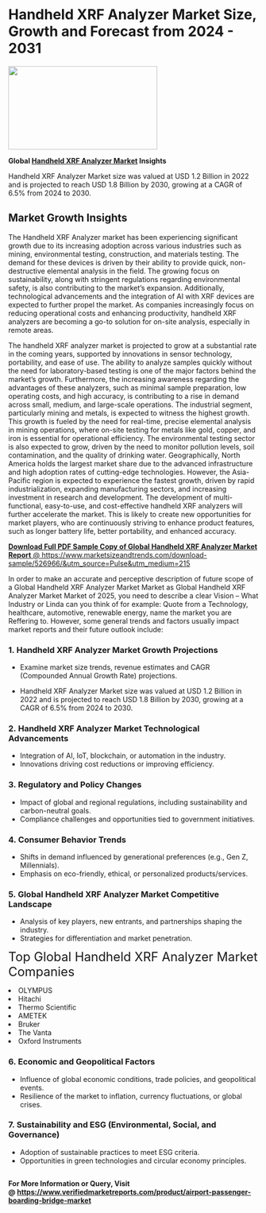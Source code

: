 <H1>Handheld XRF Analyzer Market Size, Growth and Forecast from 2024 - 2031</H1><img class="aligncenter size-medium wp-image-584254" src="https://thirdeyenews.in/wp-content/uploads/2024/09/Global-Market-Research-300x168.jpeg" alt="" width="300" height="168" /><p><strong>Global&nbsp;<a href="https://www.marketsizeandtrends.com/download-sample/526966/&amp;utm_source=Pulse&amp;utm_medium=215">Handheld XRF Analyzer Market</a> Insights</strong></p><p>Handheld XRF Analyzer Market size was valued at USD 1.2 Billion in 2022 and is projected to reach USD 1.8 Billion by 2030, growing at a CAGR of 6.5% from 2024 to 2030.</p><p><h2>Market Growth Insights</h2> The Handheld XRF Analyzer market has been experiencing significant growth due to its increasing adoption across various industries such as mining, environmental testing, construction, and materials testing. The demand for these devices is driven by their ability to provide quick, non-destructive elemental analysis in the field. The growing focus on sustainability, along with stringent regulations regarding environmental safety, is also contributing to the market’s expansion. Additionally, technological advancements and the integration of AI with XRF devices are expected to further propel the market. As companies increasingly focus on reducing operational costs and enhancing productivity, handheld XRF analyzers are becoming a go-to solution for on-site analysis, especially in remote areas. <p><a href="#"></a></p> The handheld XRF analyzer market is projected to grow at a substantial rate in the coming years, supported by innovations in sensor technology, portability, and ease of use. The ability to analyze samples quickly without the need for laboratory-based testing is one of the major factors behind the market’s growth. Furthermore, the increasing awareness regarding the advantages of these analyzers, such as minimal sample preparation, low operating costs, and high accuracy, is contributing to a rise in demand across small, medium, and large-scale operations. The industrial segment, particularly mining and metals, is expected to witness the highest growth. This growth is fueled by the need for real-time, precise elemental analysis in mining operations, where on-site testing for metals like gold, copper, and iron is essential for operational efficiency. The environmental testing sector is also expected to grow, driven by the need to monitor pollution levels, soil contamination, and the quality of drinking water. Geographically, North America holds the largest market share due to the advanced infrastructure and high adoption rates of cutting-edge technologies. However, the Asia-Pacific region is expected to experience the fastest growth, driven by rapid industrialization, expanding manufacturing sectors, and increasing investment in research and development. The development of multi-functional, easy-to-use, and cost-effective handheld XRF analyzers will further accelerate the market. This is likely to create new opportunities for market players, who are continuously striving to enhance product features, such as longer battery life, better portability, and enhanced accuracy. <p><a href="#"></p><p><span class=""><strong>Download Full PDF Sample Copy of Global Handheld XRF Analyzer Market Report</strong> @ <a href="https://www.marketsizeandtrends.com/download-sample/526966/&amp;utm_source=Pulse&amp;utm_medium=215" target="_blank">https://www.marketsizeandtrends.com/download-sample/526966/&amp;utm_source=Pulse&amp;utm_medium=215</a></span></p><p>In order to make an accurate and perceptive description of future scope of a Global&nbsp;Handheld XRF Analyzer Market Market as Global&nbsp;Handheld XRF Analyzer Market Market of 2025, you need to describe a clear Vision &ndash; What Industry or Linda can you think of for example: Quote from a Technology, healthcare, automotive, renewable energy, name the market you are Reffering to. However, some general trends and factors usually impact market reports and their future outlook include:</p><h3>1.&nbsp;<strong>Handheld XRF Analyzer Market Growth Projections</strong></h3><ul><li>Examine market size trends, revenue estimates and CAGR (Compounded Annual Growth Rate) projections.</li><li><p>Handheld XRF Analyzer Market size was valued at USD 1.2 Billion in 2022 and is projected to reach USD 1.8 Billion by 2030, growing at a CAGR of 6.5% from 2024 to 2030.</p></li></ul><h3>2.&nbsp;<strong>Handheld XRF Analyzer Market Technological Advancements</strong></h3><ul><li>Integration of AI, IoT, blockchain, or automation in the industry.</li><li>Innovations driving cost reductions or improving efficiency.</li></ul><h3>3.&nbsp;<strong>Regulatory and Policy Changes</strong></h3><ul><li>Impact of global and regional regulations, including sustainability and carbon-neutral goals.</li><li>Compliance challenges and opportunities tied to government initiatives.</li></ul><h3>4.&nbsp;<strong>Consumer Behavior Trends</strong></h3><ul><li>Shifts in demand influenced by generational preferences (e.g., Gen Z, Millennials).</li><li>Emphasis on eco-friendly, ethical, or personalized products/services.</li></ul><h3>5.&nbsp;<strong>Global Handheld XRF Analyzer Market Competitive Landscape</strong></h3><ul><li>Analysis of key players, new entrants, and partnerships shaping the industry.</li><li>Strategies for differentiation and market penetration.</li></ul><p data-pm-slice="1 1 []"><span style="color: inherit; font-family: inherit; font-size: 25px;">Top Global Handheld XRF Analyzer Market Companies</span></p><div class="" data-test-id=""><p><li>OLYMPUS</li><li> Hitachi</li><li> Thermo Scientific</li><li> AMETEK</li><li> Bruker</li><li> The Vanta</li><li> Oxford Instruments</li></p></div><h3>6.&nbsp;<strong>Economic and Geopolitical Factors</strong></h3><ul><li>Influence of global economic conditions, trade policies, and geopolitical events.</li><li>Resilience of the market to inflation, currency fluctuations, or global crises.</li></ul><h3>7.&nbsp;<strong>Sustainability and ESG (Environmental, Social, and Governance)</strong></h3><ul><li>Adoption of sustainable practices to meet ESG criteria.</li><li>Opportunities in green technologies and circular economy principles.</li></ul><h2><strong style="font-size: 14px;">For More Information or Query, Visit @&nbsp;</strong><a style="background-color: #ffffff; font-size: 14px;" href="https://www.marketsizeandtrends.com/report/handheld-xrf-analyzer-market/" target="_blank">https://www.verifiedmarketreports.com/product/airport-passenger-boarding-bridge-market</a></h2>
